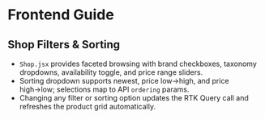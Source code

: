 # Frontend Guide

## Shop Filters & Sorting
- `Shop.jsx` provides faceted browsing with brand checkboxes, taxonomy dropdowns, availability toggle, and price range sliders.
- Sorting dropdown supports newest, price low→high, and price high→low; selections map to API `ordering` params.
- Changing any filter or sorting option updates the RTK Query call and refreshes the product grid automatically.
